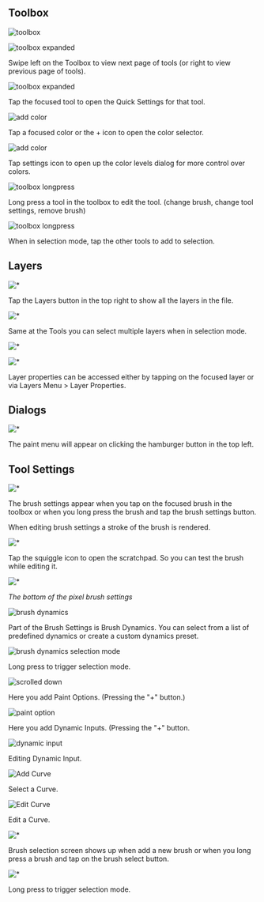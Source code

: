 
## Toolbox
![toolbox](images/Toolbox.png)


![toolbox expanded](images/Toolbox%20Page%202.png)

Swipe left on the Toolbox to view next page of tools (or right to view previous page of tools).

![toolbox expanded](images/QuickSettings.png)

Tap the focused tool to open the Quick Settings for that tool.

![add color](images/AddNewColor.png)

Tap a focused color or the + icon to open the color selector.

![add color](images/ColorLevels.png)

Tap settings icon to open up the color levels dialog for more control over colors.

![toolbox longpress](images/Select%20Tool.png)

Long press a tool in the toolbox to edit the tool. (change brush, change tool settings, remove brush)

![toolbox longpress](images/Tools%20Multi%20Selection.png)

When in selection mode, tap the other tools to add to selection.

## Layers

![*](images/Layers.png)

Tap the Layers button in the top right to show all the layers in the file.

![*](images/Layer%20Select.png)

Same at the Tools you can select multiple layers when in selection mode.

![*](images/Layer%20Selection%20More%20Options.png)


![*](images/Layer%20Properties.png)

Layer properties can be accessed either by tapping on the focused layer or via Layers Menu > Layer Properties.

## Dialogs
![*](images/Paint%20Menu.png)

The paint menu will appear on clicking the hamburger button in the top left.


## Tool Settings
![*](images/Basic%20Settings.png)

The brush settings appear when you tap on the focused brush in the toolbox or when you long press the brush and tap the brush settings button.

When editing brush settings a stroke of the brush is rendered.

![*](images/ScratchPad.png)

Tap the squiggle icon to open the scratchpad. So you can test the brush while editing it.

![*](images/Basic%20Settings%20Bottom.png)

*The bottom of the pixel brush settings*

![brush dynamics](images/Brush%20Dynamic%20Presets.png)

Part of the Brush Settings is Brush Dynamics. You can select from a list of predefined dynamics or create a custom dynamics preset.

![brush dynamics selection mode](images/Dynamic%20Presets%20List%20Item%20Selection.png)

Long press to trigger selection mode.

![scrolled down](images/Edit%20Brush%20Dynamics.png)

Here you add Paint Options. (Pressing the "+" button.)

![paint option](images/Edit%20Paint%20Option.png)

Here you add Dynamic Inputs. (Pressing the "+" button.

![dynamic input](images/Edit%20Dynamic%20Input.png)

Editing Dynamic Input.

![Add Curve](images/Input%20Mapping%20Curves.png)

Select a Curve.

![Edit Curve](images/Edit%20Curve.png)

Edit a Curve.

![*](images/Brush%20Selection.png)

Brush selection screen shows up when add a new brush or when you long press a brush and tap on the brush select button.

![*](images/Brush%20List%20Item%20Selection.png)

Long press to trigger selection mode.
